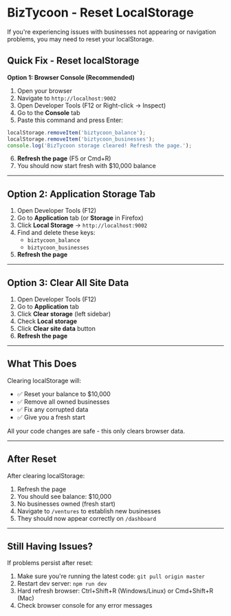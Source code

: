 # BizTycoon - Reset LocalStorage

If you're experiencing issues with businesses not appearing or navigation problems, you may need to reset your localStorage.

## Quick Fix - Reset localStorage

**Option 1: Browser Console (Recommended)**

1. Open your browser
2. Navigate to `http://localhost:9002`
3. Open Developer Tools (F12 or Right-click → Inspect)
4. Go to the **Console** tab
5. Paste this command and press Enter:

```javascript
localStorage.removeItem('biztycoon_balance');
localStorage.removeItem('biztycoon_businesses');
console.log('BizTycoon storage cleared! Refresh the page.');
```

6. **Refresh the page** (F5 or Cmd+R)
7. You should now start fresh with $10,000 balance

---

## Option 2: Application Storage Tab

1. Open Developer Tools (F12)
2. Go to **Application** tab (or **Storage** in Firefox)
3. Click **Local Storage** → `http://localhost:9002`
4. Find and delete these keys:
   - `biztycoon_balance`
   - `biztycoon_businesses`
5. **Refresh the page**

---

## Option 3: Clear All Site Data

1. Open Developer Tools (F12)
2. Go to **Application** tab
3. Click **Clear storage** (left sidebar)
4. Check **Local storage**
5. Click **Clear site data** button
6. **Refresh the page**

---

## What This Does

Clearing localStorage will:
- ✅ Reset your balance to $10,000
- ✅ Remove all owned businesses
- ✅ Fix any corrupted data
- ✅ Give you a fresh start

All your code changes are safe - this only clears browser data.

---

## After Reset

After clearing localStorage:
1. Refresh the page
2. You should see balance: $10,000
3. No businesses owned (fresh start)
4. Navigate to `/ventures` to establish new businesses
5. They should now appear correctly on `/dashboard`

---

## Still Having Issues?

If problems persist after reset:
1. Make sure you're running the latest code: `git pull origin master`
2. Restart dev server: `npm run dev`
3. Hard refresh browser: Ctrl+Shift+R (Windows/Linux) or Cmd+Shift+R (Mac)
4. Check browser console for any error messages
